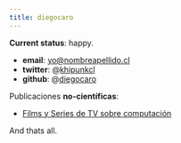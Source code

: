 ```yaml
---
title: diegocaro
---
```


**Current status**: happy.

- **email**: yo@nombreapellido.cl
- **twitter**: @[khipunkcl](https://twitter.com/khipunkcl/)
- **github**: @[diegocaro](https://github.com/diegocaro/)


Publicaciones **no-científicas**:
- [Films y Series de TV sobre computación](films.html)



And thats all.